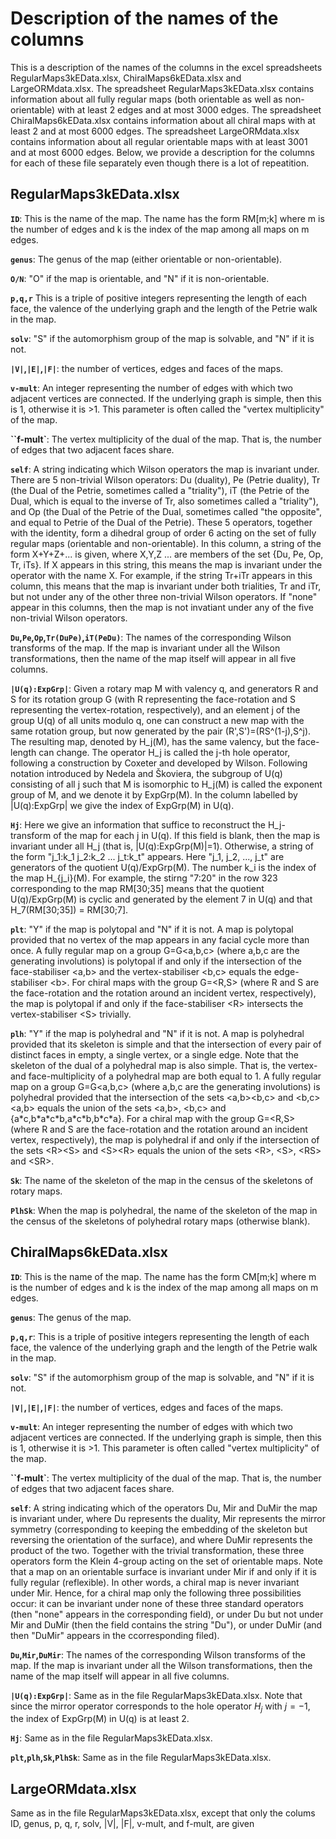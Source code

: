 # Description of the names of the columns

This is a description of the names of the columns in the excel spreadsheets RegularMaps3kEData.xlsx, ChiralMaps6kEData.xlsx and LargeORMdata.xlsx. The spreadsheet RegularMaps3kEData.xlsx contains information about all fully regular maps (both orientable as well as non-orientable) with at least 2 edges and at most 3000 edges. The spreadsheet ChiralMaps6kEData.xlsx contains information about all chiral maps with at least 2 and at most 6000 edges. The spreadsheet LargeORMdata.xlsx contains information about all regular orientable maps with at least 3001 and at most 6000 edges. Below, we provide a description for the columns for each of these file separately even though there is a lot of repeatition.

## RegularMaps3kEData.xlsx

**``ID``**: This is the name of the map. The name has the form RM[m;k] where m is the number of edges and k is the index of the map among all maps on m edges.

**``genus``**: The genus of the map (either orientable or non-orientable).

**``O/N``**: "O" if the map is orientable, and "N" if it is non-orientable.

**``p,q,r``** This is a triple of positive integers representing the length of each face, the valence of the underlying graph and the length of the Petrie walk in the map.

**``solv``**: "S" if the automorphism group of the map is solvable, and "N" if it is not.

**``|V|``,``|E|``,``|F|``**: the number of vertices, edges and faces of the maps.

**``v-mult``**: An integer representing the number of edges with which two adjacent vertices are connected. If the underlying graph is simple, then this is 1, otherwise it is >1. This parameter is often called the "vertex multiplicity" of the map.

**``f-mult`**: The vertex multiplicity of the dual of the map. That is, the number of edges that two adjacent faces share.

**``self``**: A string indicating which Wilson operators the map is invariant under. There are 5 non-trivial Wilson operators: Du (duality), Pe (Petrie duality), Tr (the Dual of the Petrie, sometimes called a "triality"), iT (the Petrie of the Dual, which is equal to the inverse of Tr, also sometimes called a "triality"), and Op (the Dual of the Petrie of the Dual, sometimes called "the opposite", and equal to Petrie of the Dual of the Petrie). These 5 operators, together with the identity, form a dihedral group of order 6 acting on the set of fully regular maps (orientable and non-orientable). In this column, a string of the form X+Y+Z+...
is given, where X,Y,Z ... are members of the set {Du, Pe, Op, Tr, iTs}. If X appears in this string, this means the map is invariant under the operator with the name X. For example, if the string Tr+iTr appears in this column, this means that the map is invariant under both trialities, Tr and iTr, but not under any of the other three non-trivial Wilson operators. If "none" appear in this columns, then the map is not invatiant under any of the five non-trivial Wilson operators.

**``Du``,``Pe``,``Op``,``Tr(DuPe)``,``iT(PeDu)``**: The names of the corresponding Wilson transforms of the map. If the map is invariant under all the Wilson transformations, then the name of the map itself will appear in all five columns.

**``|U(q):ExpGrp|``**: Given a rotary map M with valency q, and generators R and S for its rotation group G (with R representing the face-rotation and S representing the vertex-rotation, respectively), and an element j of the group U(q) of all units modulo q, one can construct a new map with the same rotation group, but now generated by the pair (R',S')=(RS^(1-j),S^j). The resulting map, denoted by H_j(M), has the same valency, but the face-length can change. The operator H_j is called the j-th hole operator, following a construction by Coxeter and developed by Wilson. Following notation introduced by Nedela and Škoviera, the subgroup of U(q) consisting of all j such that M is isomorphic to H_j(M) is called the exponent group of M, and we denote it by ExpGrp(M). In the column labelled by |U(q):ExpGrp| we give the index of ExpGrp(M) in U(q).

**``Hj``**: Here we give an information that suffice to reconstruct the H_j-transform of the map for each j in U(q). If this field is blank, then the map is invariant under all H_j (that is, |U(q):ExpGrp(M)|=1). Otherwise, a string of the form "j_1:k_1 j_2:k_2 ... j_t:k_t" appears. Here "j_1, j_2, ..., j_t" are generators of the quotient U(q)/ExpGrp(M). The number k_i is the index of the map H_{j_i}(M). For example, the stirng "7:20" in the row 323 corresponding to the map RM[30;35] means that the quotient U(q)/ExpGrp(M) is cyclic and generated by the element 7 in U(q) and that H_7(RM[30;35]) = RM[30;7].

**``plt``**: "Y" if the map is polytopal and "N" if it is not. A map is polytopal provided that no vertex of the map appears in any facial cycle more than once. A fully regular map on a group G=G\<a,b,c> (where a,b,c are the generating involutions) is polytopal if and only if the intersection of the face-stabiliser \<a,b> and the vertex-stabiliser \<b,c> equals the edge-stabiliser \<b>. For chiral maps with the group G=\<R,S> (where R and S are the face-rotation and the rotation around an incident vertex, respectively), the map is polytopal if and only if the face-stabiliser \<R> intersects the vertex-stabiliser \<S> trivially.

**``plh``**: "Y" if the map is polyhedral and "N" if it is not. A map is polyhedral provided that its skeleton is simple and that the intersection of every pair of distinct faces in empty, a single vertex, or a single edge. Note that the skeleton of the dual of a polyhedral map is also simple. That is, the vertex- and face-multiplicity of a polyhedral map are both equal to 1. A fully regular map on a group G=G\<a,b,c> (where a,b,c are the generating involutions) is polyhedral provided that the intersection of the sets \<a,b>\<b,c> and \<b,c>\<a,b>  equals the union of the sets \<a,b>, \<b,c> and {a\*c,b\*a\*c\*b,a\*c\*b,b\*c\*a}. For a chiral map with the group G=\<R,S> (where R and S are the face-rotation and the rotation around an incident vertex, respectively), the map is polyhedral if and only if the intersection of the sets \<R>\<S> and \<S>\<R> equals the union of the sets \<R>, \<S>, \<RS> and \<SR>.

**``Sk``**: The name of the skeleton of the map in the census of the skeletons of rotary maps.

**``PlhSk``**: When the map is polyhedral, the name of the skeleton of the map in the census of the skeletons of polyhedral rotary maps (otherwise blank).

## ChiralMaps6kEData.xlsx

**``ID``**: This is the name of the map. The name has the form CM[m;k] where m is the number of edges and k is the index of the map among all maps on m edges.

**``genus``**: The genus of the map.

**``p,q,r``**: This is a triple of positive integers representing the length of each face, the valence of the underlying graph and the length of the Petrie walk in the map.

**``solv``**: "S" if the automorphism group of the map is solvable, and "N" if it is not.

**``|V|``,``|E|``,``|F|``**: the number of vertices, edges and faces of the maps.

**``v-mult``**: An integer representing the number of edges with which two adjacent vertices are connected. If the underlying graph is simple, then this is 1, otherwise it is >1. This parameter is often called "vertex multiplicity" of the map.

**``f-mult`**: The vertex multiplicity of the dual of the map. That is, the number of edges that two adjacent faces share.

**``self``**: A string indicating which of the operators Du, Mir and DuMir the map is invariant under, where Du represents the duality, Mir represents the mirror symmetry (corresponding to keeping the embedding of the skeleton but reversing the orientation of the surface), and where DuMir represents the product of the two. Together with the trivial transformation, these three operators form the Klein 4-group acting on the set of orientable maps. Note that a map on an orientable surface is invariant under Mir if and only if it is fully regular (reflexible). In other words, a chiral map is never invariant under Mir. Hence, for a chiral map only the following three possibilities occur: it can be invariant under none of these three standard operators (then "none" appears in the corresponding field), or under Du but not under Mir and DuMir (then the field contains the string "Du"), or under DuMir (and then "DuMir" appears in the ccorresponding filed).

**``Du``,``Mir``,``DuMir``**: The names of the corresponding Wilson transforms of the map. If the map is invariant under all the Wilson transformations, then the name of the map itself will appear in all five columns.

**``|U(q):ExpGrp|``**: Same as in the file RegularMaps3kEData.xlsx. Note that since the mirror operator corresponds to the hole operator $H_{j}$ with $j=-1$, the index of ExpGrp(M) in U(q) is at least 2.

**``Hj``**: Same as in the file RegularMaps3kEData.xlsx.

**``plt``,``plh``,``Sk``,``PlhSk``**: Same as in the file RegularMaps3kEData.xlsx.

## LargeORMdata.xlsx

Same as in the file RegularMaps3kEData.xlsx, except that only the colums ID, genus, p, q, r, solv, |V|, |F|, v-mult, and f-mult, are given
